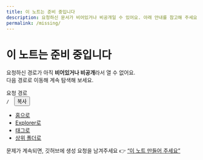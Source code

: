 ```yaml
---
title: 이 노트는 준비 중입니다
description: 요청하신 문서가 비어있거나 비공개일 수 있어요. 아래 안내를 참고해 주세요.
permalink: /missing/
---
```


# 이 노트는 준비 중입니다

요청하신 경로가 아직 **비어있거나 비공개**라서 열 수 없어요.  
다음 경로로 이동해 계속 탐색해 보세요.

<div class="callout info">
  <div class="callout-title">요청 경로</div>
  <div class="callout-content">
    <code id="missing-path">/</code>
    <button id="copy-missing" style="margin-left:10px;">복사</button>
  </div>
</div>

- <a id="link-home"   href="#">홈으로</a>  
- <a id="link-explore" href="#">Explorer로</a>  
- <a id="link-tags"    href="#">태그로</a>  
- <a id="link-parent"  href="#">상위 폴더로</a>  

<p style="margin-top:12px">
  문제가 계속되면, 깃허브에 생성 요청을 남겨주세요 👉
  <a id="link-issue" href="#" target="_blank" rel="noopener">“이 노트 만들어 주세요”</a>
</p>

<script>
(function () {
  // 프로젝트 페이지(gh-pages)인지 자동 판단해서 BASE 지정
  var PROJECT_BASE = "/FootPrint"; // 커스텀 도메인이면 "" 로 두세요
  var base = location.pathname.startsWith(PROJECT_BASE) ? PROJECT_BASE : "";

  // 404.tsx에서 전달한 q 파라미터(원래 요청 경로)
  var params = new URLSearchParams(location.search);
  var raw = params.get("q") || location.pathname;
  try { raw = decodeURIComponent(raw); } catch (e) {}

  // 표시
  var pathEl = document.getElementById("missing-path");
  if (pathEl) pathEl.textContent = raw;

  // 상위 폴더 계산 (/A/B/C → /A/B/)
  function parentPath(p) {
    if (!p) return base + "/";
    var t = p.replace(base, "");
    var i = t.lastIndexOf("/");
    if (i <= 0) return base + "/";
    return base + t.slice(0, i + 1);
  }

  // 링크 바인딩
  document.getElementById("link-home").href    = base + "/";
  document.getElementById("link-explore").href = base + "/explore/";
  document.getElementById("link-tags").href    = base + "/tags/";
  document.getElementById("link-parent").href  = parentPath(raw);

  // 깃허브 이슈 템플릿(리포 경로 맞춰주세요)
  var issueTitle = encodeURIComponent("Missing note: " + raw);
  var issueBody  = encodeURIComponent([
    "요청 경로: " + raw,
    "",
    "이 노트를 생성해 주세요. (설명/요청 사항을 여기에 적어 주세요)"
  ].join("\n"));
  document.getElementById("link-issue").href =
    "https://github.com/orutez/FootPrint/issues/new?title=" + issueTitle + "&body=" + issueBody;

  // 복사 버튼
  var btn = document.getElementById("copy-missing");
  if (btn && navigator.clipboard) {
    btn.addEventListener("click", function () {
      navigator.clipboard.writeText(raw).then(function () {
        btn.textContent = "복사됨!";
        setTimeout(function(){ btn.textContent = "복사"; }, 900);
      });
    });
  }
})();
</script>
